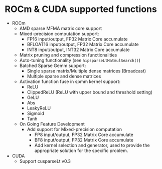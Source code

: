<meta name="description" content="ROCm & CUDA supported functions">
<meta name="keywords" content="hipSPARSELt, ROCm, API library, API reference, supported
functions">

# ROCm & CUDA supported functions

* ROCm
  * AMD sparse MFMA matrix core support
  * Mixed-precision computation support:
    * FP16 input/output, FP32 Matrix Core accumulate
    * BFLOAT16 input/output, FP32 Matrix Core accumulate
    * INT8 input/output, INT32 Matrix Core accumulate
  * Matrix pruning and compression functionalities
  * Auto-tuning functionality (see `hipsparseLtMatmulSearch()`)
  * Batched Sparse Gemm support:
    * Single sparse matrix/Multiple dense matrices (Broadcast)
    * Multiple sparse and dense matrices
  * Activation function fuse in spmm kernel support:
    * ReLU
    * ClippedReLU (ReLU with upper bound and threshold setting)
    * GeLU
    * Abs
    * LeakyReLU
    * Sigmoid
    * Tanh
  * On Going Feature Development
    * Add support for Mixed-precision computation
      * FP8 input/output, FP32 Matrix Core accumulate
      * BF8 input/output, FP32 Matrix Core accumulate
      * Add kernel selection and generator, used to provide the appropriate solution for the specific problem.
* CUDA
  * Support cusparseLt v0.3
